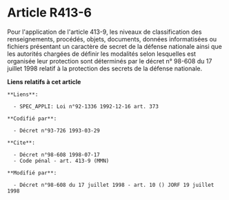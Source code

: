 # Article R413-6

Pour l'application de l'article 413-9, les niveaux de classification des renseignements, procédés, objets, documents, données
informatisées ou fichiers présentant un caractère de secret de la défense nationale ainsi que les autorités chargées de
définir les modalités selon lesquelles est organisée leur protection sont déterminés par le décret n° 98-608 du 17 juillet
1998 relatif à la protection des secrets de la défense nationale.

**Liens relatifs à cet article**

	**Liens**:

	  - SPEC_APPLI: Loi n°92-1336 1992-12-16 art. 373

	**Codifié par**:

	  - Décret n°93-726 1993-03-29

	**Cite**:

	  - Décret n°98-608 1998-07-17
	  - Code pénal - art. 413-9 (MMN)

	**Modifié par**:

	  - Décret n°98-608 du 17 juillet 1998 - art. 10 () JORF 19 juillet 1998
